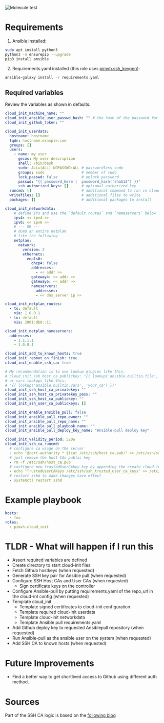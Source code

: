 ![Molecule test](https://github.com/pimvh/cloud_init/actions/workflows/test.yaml/badge.svg)
# Requirements

1. Ansible installed:

```bash
sudo apt install python3
python3 -m ensurepip --upgrade
pip3 install ansible
```

2. Requirements.yaml installed (this role uses [pimvh.ssh_keygen](https://github.com/pimvh/ssh_keygen)):

```bash
ansible-galaxy install -r requirements.yaml
```

## Required variables

Review the variables as shown in defaults.

```yaml
cloud_init_machine_name: ""
cloud_init_ansible_user_passwd_hash: "" # the hash of the password for the ansible user
cloud_init_github_token: ""

cloud_init_userdata:
  hostname: hostname
  fqdn: hostname.example.com
  groups: []
  users:
    - name: my user
      gecos: My user description
      shell: /bin/bash
      sudo: ALL=(ALL) NOPASSWD:ALL # passwordless sudo
      groups: sudo                 # member of sudo
      lock_passwd: false           # unlock password
      passwd: "{{ password_here |  password_hash('sha512') }}"
      ssh_authorized_keys: []      # optional authorized key
  runcmd: []                       # additional command to run in cloudinit
  writefiles: []                   # additional files to write
  packages: []                     # additional packages to install

cloud_init_networkdata:
    # define IPs and use the `default routes` and `nameservers` below
    ipv4: << ipv4 >>
    ipv6: << ipv6 >>
    # --- OR ---
    # dump an entire netplan
    # like the following
    netplan:
      network:
        version: 2
        ethernets:
          enp1s0:
            dhcp4: false
            addresses:
              - << addr >>
            gateway4: << addr >>
            gateway6: << addr >>
            nameservers:
              addresses:
              - << dns_server ip >>

cloud_init_netplan_routes:
  - to: default
    via: 1.0.0.1
  - to: default
    via: 2001:db8::11

cloud_init_netplan_nameservers:
  addresses:
    - 1.1.1.1
    - 1.0.0.1

cloud_init_add_to_known_hosts: true
cloud_init_reboot_on_finish: true
cloud_init_enable_ssh_ca: true

# My recommendation is to use lookup plugins like this:
# cloud_init_ssh_host_ca_publickey: "{{ lookup('ansible.builtin.file', 'your_ca') }}"
# or vars lookups like this:
# "{{ lookup('ansible.builtin.vars', 'your_ca') }}"
cloud_init_ssh_host_ca_privatekey: ""
cloud_init_ssh_host_ca_privatekey_pass: ""
cloud_init_ssh_host_ca_publickey: ""
cloud_init_ssh_user_ca_publickeys: []

cloud_init_enable_ansible_pull: false
cloud_init_ansible_pull_repo_owner: ""
cloud_init_ansible_pull_repo_name: ""
cloud_init_ansible_pull_playbook_name: ""
cloud_init_ansible_pull_deploy_key_name: "Ansible-pull deploy key"

cloud_init_validity_period: 520w
cloud_init_ssh_ca_runcmd:
  # configure ca usage on the server
  - echo "@cert-authority * $(cat /etc/ssh/host_ca.pub)" >> /etc/ssh/ssh_known_hosts
  # just remove the host CAs public key
  - rm -f /etc/ssh/host_ca.pub
  # configure new trustedUserCAkey key by appending the create cloud-init ssh config
  - echo "TrustedUserCAKeys /etc/ssh/ssh_trusted_user_ca_keys" >> /etc/ssh/sshd_config.d/50-cloud-init.conf
  # restart sshd to make changes have effect
  - systemctl restart sshd
```

# Example playbook

```yaml
hosts:
  - foo
roles:
  - pimvh.cloud_init

```

# TLDR - What will happen if I run this

- Assert required variables are defined
- Create directory to start cloud-init files
- Fetch Github hostkeys (when requested)
- Generate SSH key pair for Ansible pull (when requested)
- Configure SSH Host CAs and User CAs (when requested)
  - Sign certificate keys on the controller
- Configure Ansible-pull by putting requirements.yaml of the repo_url in the cloud-int config (when requested)
- Template cloud_init
  - Template signed certificates to cloud-init configuration
  - Template required cloud-init userdata
  - Template cloud-init networkdata
  - Template Ansible pull requirements.yaml
- Add Github deploy key to requested Ansiblepull repository (when requested)
- Run Ansible-pull as the ansible user on the system (when requested)
- Add SSH CA to known hosts (when requested)

# Future Improvements

- Find a better way to get shortlived access to Github using different auth method.

# Sources

Part of the SSH CA logic is based on the [following blog](https://www.thiswayup.de/blog/2021/ssh-host-key-ca-with-cloud-init-and-terraform.html)
